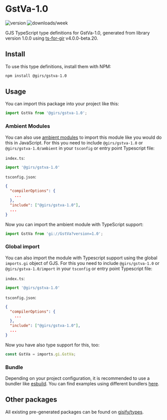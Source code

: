 
# GstVa-1.0

![version](https://img.shields.io/npm/v/@girs/gstva-1.0)
![downloads/week](https://img.shields.io/npm/dw/@girs/gstva-1.0)


GJS TypeScript type definitions for GstVa-1.0, generated from library version 1.0.0 using [ts-for-gir](https://github.com/gjsify/ts-for-gir) v4.0.0-beta.20.


## Install

To use this type definitions, install them with NPM:
```bash
npm install @girs/gstva-1.0
```

## Usage

You can import this package into your project like this:
```ts
import GstVa from '@girs/gstva-1.0';
```

### Ambient Modules

You can also use [ambient modules](https://github.com/gjsify/ts-for-gir/tree/main/packages/cli#ambient-modules) to import this module like you would do this in JavaScript.
For this you need to include `@girs/gstva-1.0` or `@girs/gstva-1.0/ambient` in your `tsconfig` or entry point Typescript file:

`index.ts`:
```ts
import '@girs/gstva-1.0'
```

`tsconfig.json`:
```json
{
  "compilerOptions": {
    ...
  },
  "include": ["@girs/gstva-1.0"],
  ...
}
```

Now you can import the ambient module with TypeScript support: 

```ts
import GstVa from 'gi://GstVa?version=1.0';
```

### Global import

You can also import the module with Typescript support using the global `imports.gi` object of GJS.
For this you need to include `@girs/gstva-1.0` or `@girs/gstva-1.0/import` in your `tsconfig` or entry point Typescript file:

`index.ts`:
```ts
import '@girs/gstva-1.0'
```

`tsconfig.json`:
```json
{
  "compilerOptions": {
    ...
  },
  "include": ["@girs/gstva-1.0"],
  ...
}
```

Now you have also type support for this, too:

```ts
const GstVa = imports.gi.GstVa;
```

### Bundle

Depending on your project configuration, it is recommended to use a bundler like [esbuild](https://esbuild.github.io/). You can find examples using different bundlers [here](https://github.com/gjsify/ts-for-gir/tree/main/examples).

## Other packages

All existing pre-generated packages can be found on [gjsify/types](https://github.com/gjsify/types).

